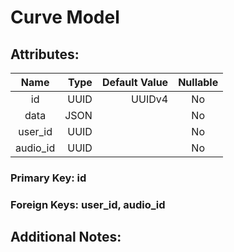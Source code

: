 # Curve Model

## Attributes:

| Name     | Type      | Default Value | Nullable |
|:--------:| ---------:| -------------:|:--------:|
| id       | UUID      | UUIDv4        | No       |
| data     | JSON      |               | No       |
| user_id  | UUID      |               | No       |
| audio_id | UUID      |               | No       |

### Primary Key: id

### Foreign Keys: user_id, audio_id

## Additional Notes:
